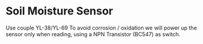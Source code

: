 # Soil Moisture Sensor

Use couple YL-38/YL-69 
To avoid corrosion / oxidation we will power up the sensor only when reading, using a NPN Transistor (BC547) as switch.


 